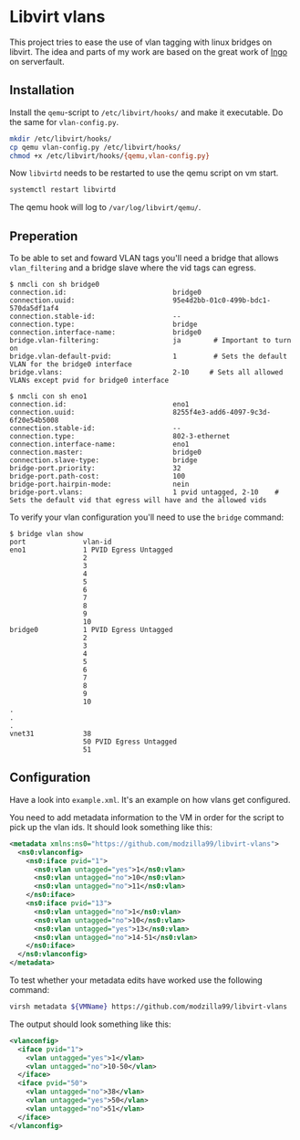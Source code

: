 # Libvirt vlans

This project tries to ease the use of vlan tagging with linux bridges on libvirt. The idea and parts of my work are based on the great work of [Ingo](https://serverfault.com/questions/1051294/vlan-support-with-libvirt-for-linux-bridge-to-virtual-machines/1051295#1051295) on serverfault.


## Installation

Install the `qemu`-script to `/etc/libvirt/hooks/` and make it executable. Do the same for `vlan-config.py`.

```bash
mkdir /etc/libvirt/hooks/
cp qemu vlan-config.py /etc/libvirt/hooks/
chmod +x /etc/libvirt/hooks/{qemu,vlan-config.py}
```

Now `libvirtd` needs to be restarted to use the qemu script on vm start.

```bash
systemctl restart libvirtd
```

The qemu hook will log to `/var/log/libvirt/qemu/`.

## Preperation

To be able to set and foward VLAN tags you'll need a bridge that allows `vlan_filtering` and a bridge slave where the vid tags can egress. 

```shell
$ nmcli con sh bridge0
connection.id:                          bridge0
connection.uuid:                        95e4d2bb-01c0-499b-bdc1-570da5df1af4
connection.stable-id:                   --
connection.type:                        bridge
connection.interface-name:              bridge0
bridge.vlan-filtering:                  ja        # Important to turn on
bridge.vlan-default-pvid:               1         # Sets the default VLAN for the bridge0 interface
bridge.vlans:                           2-10     # Sets all allowed VLANs except pvid for bridge0 interface
```
```shell
$ nmcli con sh eno1
connection.id:                          eno1
connection.uuid:                        8255f4e3-add6-4097-9c3d-6f20e54b5008
connection.stable-id:                   --
connection.type:                        802-3-ethernet
connection.interface-name:              eno1
connection.master:                      bridge0
connection.slave-type:                  bridge
bridge-port.priority:                   32
bridge-port.path-cost:                  100
bridge-port.hairpin-mode:               nein
bridge-port.vlans:                      1 pvid untagged, 2-10    # Sets the default vid that egress will have and the allowed vids
```

To verify your vlan configuration you'll need to use the `bridge` command:

```shell
$ bridge vlan show
port              vlan-id  
eno1              1 PVID Egress Untagged
                  2
                  3
                  4
                  5
                  6
                  7
                  8
                  9
                  10
bridge0           1 PVID Egress Untagged
                  2
                  3
                  4
                  5
                  6
                  7
                  8
                  9
                  10
.
.
.
vnet31            38
                  50 PVID Egress Untagged
                  51
```


## Configuration

Have a look into `example.xml`. It's an example on how vlans get configured.

You need to add metadata information to the VM in order for the script to pick up the vlan ids. It should look something like this:

```xml
<metadata xmlns:ns0="https://github.com/modzilla99/libvirt-vlans">
  <ns0:vlanconfig>
    <ns0:iface pvid="1">
      <ns0:vlan untagged="yes">1</ns0:vlan>
      <ns0:vlan untagged="no">10</ns0:vlan>
      <ns0:vlan untagged="no">11</ns0:vlan>
    </ns0:iface>
    <ns0:iface pvid="13">
      <ns0:vlan untagged="no">1</ns0:vlan>
      <ns0:vlan untagged="no">10</ns0:vlan>
      <ns0:vlan untagged="yes">13</ns0:vlan>
      <ns0:vlan untagged="no">14-51</ns0:vlan>
    </ns0:iface>
  </ns0:vlanconfig>
</metadata>
```
To test whether your metadata edits have worked use the following command:
```bash
virsh metadata ${VMName} https://github.com/modzilla99/libvirt-vlans
```
The output should look something like this:
```xml
<vlanconfig>
  <iface pvid="1">
    <vlan untagged="yes">1</vlan>
    <vlan untagged="no">10-50</vlan>
  </iface>
  <iface pvid="50">
    <vlan untagged="no">38</vlan>
    <vlan untagged="yes">50</vlan>
    <vlan untagged="no">51</vlan>
  </iface>
</vlanconfig>
```